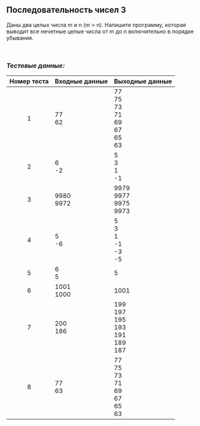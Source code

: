 ## Последовательность чисел 3

Даны два целых числа m и n (m > n). Напишите программу, которая выводит все нечетные целые числа от m до n включительно в порядке убывания.

<br>

### *Тестовые данные:*

| Номер теста | Входные данные | Выходные данные                               |
|:-----------:|----------------|-----------------------------------------------|
|      1      | 77<br>62       | 77<br>75<br>73<br>71<br>69<br>67<br>65<br>63  |
|      2      | 6<br>-2        | 5<br>3<br>1<br>-1                             |
|      3      | 9980<br>9972   | 9979<br>9977<br>9975<br>9973                  |
|      4      | 5<br>-6        | 5<br>3<br>1<br>-1<br>-3<br>-5                 |
|      5      | 6<br>5         | 5                                             |
|      6      | 1001<br>1000   | 1001                                          |
|      7      | 200<br>186     | 199<br>197<br>195<br>193<br>191<br>189<br>187 |
|      8      | 77<br>63       | 77<br>75<br>73<br>71<br>69<br>67<br>65<br>63  |